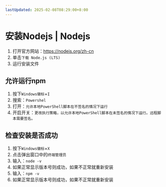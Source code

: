 ```yaml
---
lastUpdated: 2025-02-08T08:29:00+8:00
---
```


# 安装Nodejs | Nodejs

1. 打开官方网站：<https://nodejs.org/zh-cn>
2. 单击`下载 Node.js (LTS)`
3. 运行安装文件

## 允许运行npm

1. 按下`Windows徽标`+`I`
2. 搜索：`Powershel`
3. 打开：`允许本地PowerShell脚本在不签名的情况下运行`
4. 开启开关：`更改执行策略，以允许本地PowerShell脚本在未签名的情况下运行。远程脚本需要签名。`

## 检查安装是否成功

1. 按下`Windows徽标`+`X`
2. 点击弹出窗口中的`终端管理员`
3. 输入：`node -v`
4. 如果正常显示版本号则成功，如果不正常就重新安装
5. 输入：`npm -v`
6. 如果正常显示版本号则成功，如果不正常就重新安装
